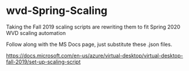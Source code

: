 # wvd-Spring-Scaling

Taking the Fall 2019 scaling scripts are rewriting them to fit Spring 2020 WVD scaling automation

Follow along with the MS Docs page, just substitute these .json files.

https://docs.microsoft.com/en-us/azure/virtual-desktop/virtual-desktop-fall-2019/set-up-scaling-script
